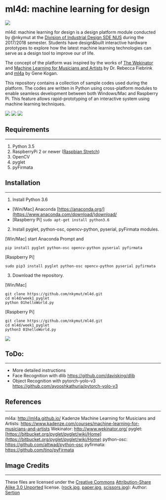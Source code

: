 # ml4d: machine learning for design


![](https://d2mxuefqeaa7sj.cloudfront.net/s_9842357C3BAF1E4621B39662A8FD188EB03D41C268175FE55C053D8FF415A3A6_1534595007503_Scanbinet-03.jpg)


ml4d: machine learning for design is a design platform module conducted by @nkymut at the [Division of Industrial Design SDE NUS](http://did.nus.edu.sg/) during the 2017/2018 semester. Students have
design&built interactive hardware prototypes to explore how the latest machine learning technologies can serve as a design tool to improve our of life.

The concept of the platform was inspired by the works of  [The Wekinator](http://www.wekinator.org/) and [Machine Learning for Musicians and Artists](https://www.kadenze.com/courses/machine-learning-for-musicians-and-artists/info) by Dr. Rebecca Fiebrink and [ml4a](http://ml4a.github.io/) by Gene Kogan.
 
This repository contains a collection of sample codes used during the platform. 
The codes are written in Python using cross-platform modules to enable seamless development between both Windows/Mac and Raspberry Pi. This feature allows rapid-prototyping of an interactive system using machine learning techniques.


![](https://d2mxuefqeaa7sj.cloudfront.net/s_9842357C3BAF1E4621B39662A8FD188EB03D41C268175FE55C053D8FF415A3A6_1534595007444_collectiveStories.jpg)
![](https://d2mxuefqeaa7sj.cloudfront.net/s_9842357C3BAF1E4621B39662A8FD188EB03D41C268175FE55C053D8FF415A3A6_1534595007401_detector.jpg)
![](https://d2mxuefqeaa7sj.cloudfront.net/s_9842357C3BAF1E4621B39662A8FD188EB03D41C268175FE55C053D8FF415A3A6_1534595007331_scanbinet.jpg)

## Requirements
----------
1. Python 3.5
2. RaspberryPi 2 or newer ([Raspbian Stretch](https://www.raspberrypi.org/downloads/raspbian/)) 
3. OpenCV
4. pyglet
5. pyFirmata


## Installation
----------


1. Install Python 3.6
  - [Win/Mac] Anaconda [https://anaconda.org/](https://www.anaconda.com/download/)download/
  - [Raspberry Pi] `sudo apt-get install python3.6` 
2. Install pyglet, python-osc, opencv-python, pyserial, pyFirmata modules. 

[Win/Mac] start Anaconda Prompt and 

    pip install pyglet python-osc opencv-python pyserial pyfirmata

[Raspberry Pi]

    sudo pip3 install pyglet python-osc opencv-python pyserial pyfirmata
3. Download the repository.

[Win/Mac]

    git clone https://github.com/nkymut/ml4d.git
    cd ml4d/week1_pyglet
    python 01helloWorld.py

[Raspberry Pi]

    git clone https://github.com/nkymut/ml4d.git
    cd ml4d/week1_pyglet
    python3 01helloWorld.py
![](https://d2mxuefqeaa7sj.cloudfront.net/s_9842357C3BAF1E4621B39662A8FD188EB03D41C268175FE55C053D8FF415A3A6_1534594423320_image.png)

## ToDo:
----------
- More detailed instructions 
- Face Recognition with dlib https://github.com/davisking/dlib
- Object Recognition with pytorch-yolo-v3 https://github.com/ayooshkathuria/pytorch-yolo-v3
## References
----------

ml4a: http://ml4a.github.io/
Kadenze Machine Learning for Musicians and Artists: https://www.kadenze.com/courses/machine-learning-for-musicians-and-artists Wekinator: http://www.wekinator.org/
pyglet: [https://bitbucket.org/pyglet/pyglet/wiki/Home](https://bitbucket.org/pyglet/pyglet/wiki/Home)
python-osc: https://github.com/attwad/python-osc
pyfirmata: https://github.com/tino/pyFirmata


## Image Credits
----------

These files are licensed under the [Creative Commons](https://en.wikipedia.org/wiki/en:Creative_Commons) [Attribution-Share Alike 3.0 Unported](https://creativecommons.org/licenses/by-sa/3.0/deed.en) license.
([rock.jpg](https://commons.wikimedia.org/wiki/File:Rock-paper-scissors_(rock).png), [paper.jpg](https://commons.wikimedia.org/wiki/File:Rock-paper-scissors_(paper).png), [scissors.jpg](https://commons.wikimedia.org/wiki/File:Rock-paper-scissors_(scissors).png)): Author: [Sertion](https://commons.wikimedia.org/wiki/User:Sertion) 


